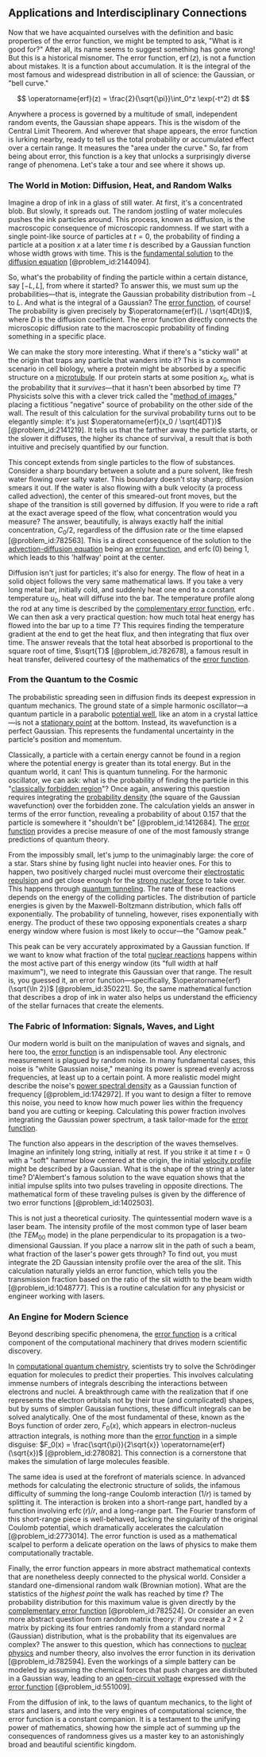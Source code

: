 ## Applications and Interdisciplinary Connections

Now that we have acquainted ourselves with the definition and basic properties of the error function, we might be tempted to ask, "What is it good for?" After all, its name seems to suggest something has gone wrong! But this is a historical misnomer. The error function, $\operatorname{erf}(z)$, is not a function about mistakes. It is a function about accumulation. It is the integral of the most famous and widespread distribution in all of science: the Gaussian, or "bell curve."

$$ \operatorname{erf}(z) = \frac{2}{\sqrt{\pi}}\int_0^z \exp(-t^2) dt $$

Anywhere a process is governed by a multitude of small, independent random events, the Gaussian shape appears. This is the wisdom of the Central Limit Theorem. And wherever that shape appears, the error function is lurking nearby, ready to tell us the total probability or accumulated effect over a certain range. It measures the "area under the curve." So, far from being about error, this function is a key that unlocks a surprisingly diverse range of phenomena. Let's take a tour and see where it shows up.

### The World in Motion: Diffusion, Heat, and Random Walks

Imagine a drop of ink in a glass of still water. At first, it's a concentrated blob. But slowly, it spreads out. The random jostling of water molecules pushes the ink particles around. This process, known as diffusion, is the macroscopic consequence of microscopic randomness. If we start with a single point-like source of particles at $t=0$, the probability of finding a particle at a position $x$ at a later time $t$ is described by a Gaussian function whose width grows with time. This is the [fundamental solution](@article_id:175422) to the [diffusion equation](@article_id:145371) [@problem_id:2144094].

So, what's the probability of finding the particle within a certain distance, say $[-L, L]$, from where it started? To answer this, we must sum up the probabilities—that is, integrate the Gaussian probability distribution from $-L$ to $L$. And what is the integral of a Gaussian? The [error function](@article_id:175775), of course! The probability is given precisely by $\operatorname{erf}(L / \sqrt{4Dt})$, where $D$ is the diffusion coefficient. The error function directly connects the microscopic diffusion rate to the macroscopic probability of finding something in a specific place.

We can make the story more interesting. What if there's a "sticky wall" at the origin that traps any particle that wanders into it? This is a common scenario in cell biology, where a protein might be absorbed by a specific structure on a [microtubule](@article_id:164798). If our protein starts at some position $x_0$, what is the probability that it *survives*—that it hasn't been absorbed by time $T$? Physicists solve this with a clever trick called the "[method of images](@article_id:135741)," placing a fictitious "negative" source of probability on the other side of the wall. The result of this calculation for the survival probability turns out to be elegantly simple: it's just $\operatorname{erf}(x_0 / \sqrt{4DT})$ [@problem_id:2141219]. It tells us that the farther away the particle starts, or the slower it diffuses, the higher its chance of survival, a result that is both intuitive and precisely quantified by our function.

This concept extends from single particles to the flow of substances. Consider a sharp boundary between a solute and a pure solvent, like fresh water flowing over salty water. This boundary doesn't stay sharp; diffusion smears it out. If the water is also flowing with a bulk velocity (a process called advection), the center of this smeared-out front moves, but the shape of the transition is still governed by diffusion. If you were to ride a raft at the exact average speed of the flow, what concentration would you measure? The answer, beautifully, is always exactly half the initial concentration, $C_0/2$, regardless of the diffusion rate or the time elapsed [@problem_id:782563]. This is a direct consequence of the solution to the [advection-diffusion equation](@article_id:143508) being an [error function](@article_id:175775), and $\operatorname{erfc}(0)$ being 1, which leads to this 'halfway' point at the center.

Diffusion isn't just for particles; it's also for energy. The flow of heat in a solid object follows the very same mathematical laws. If you take a very long metal bar, initially cold, and suddenly heat one end to a constant temperature $u_0$, heat will diffuse into the bar. The temperature profile along the rod at any time is described by the [complementary error function](@article_id:165081), $\operatorname{erfc}$. We can then ask a very practical question: how much total heat energy has flowed into the bar up to a time $T$? This requires finding the temperature gradient at the end to get the heat flux, and then integrating that flux over time. The answer reveals that the total heat absorbed is proportional to the square root of time, $\sqrt{T}$ [@problem_id:782678], a famous result in heat transfer, delivered courtesy of the mathematics of the [error function](@article_id:175775).

### From the Quantum to the Cosmic

The probabilistic spreading seen in diffusion finds its deepest expression in quantum mechanics. The ground state of a simple harmonic oscillator—a quantum particle in a parabolic [potential well](@article_id:151646), like an atom in a crystal lattice—is not a [stationary point](@article_id:163866) at the bottom. Instead, its wavefunction is a perfect Gaussian. This represents the fundamental uncertainty in the particle's position and momentum.

Classically, a particle with a certain energy cannot be found in a region where the potential energy is greater than its total energy. But in the quantum world, it can! This is quantum tunneling. For the harmonic oscillator, we can ask: what is the probability of finding the particle in this "[classically forbidden region](@article_id:148569)"? Once again, answering this question requires integrating the [probability density](@article_id:143372) (the square of the Gaussian wavefunction) over the forbidden zone. The calculation yields an answer in terms of the error function, revealing a probability of about 0.157 that the particle is somewhere it "shouldn't be" [@problem_id:1412684]. The [error function](@article_id:175775) provides a precise measure of one of the most famously strange predictions of quantum theory.

From the impossibly small, let's jump to the unimaginably large: the core of a star. Stars shine by fusing light nuclei into heavier ones. For this to happen, two positively charged nuclei must overcome their [electrostatic repulsion](@article_id:161634) and get close enough for the [strong nuclear force](@article_id:158704) to take over. This happens through [quantum tunneling](@article_id:142373). The rate of these reactions depends on the energy of the colliding particles. The distribution of particle energies is given by the Maxwell-Boltzmann distribution, which falls off exponentially. The probability of tunneling, however, rises exponentially with energy. The product of these two opposing exponentials creates a sharp energy window where fusion is most likely to occur—the "Gamow peak."

This peak can be very accurately approximated by a Gaussian function. If we want to know what fraction of the total [nuclear reactions](@article_id:158947) happens within the most active part of this energy window (its "full width at half maximum"), we need to integrate this Gaussian over that range. The result is, you guessed it, an error function—specifically, $\operatorname{erf}(\sqrt{\ln 2})$ [@problem_id:350221]. So, the same mathematical function that describes a drop of ink in water also helps us understand the efficiency of the stellar furnaces that create the elements.

### The Fabric of Information: Signals, Waves, and Light

Our modern world is built on the manipulation of waves and signals, and here too, the [error function](@article_id:175775) is an indispensable tool. Any electronic measurement is plagued by random noise. In many fundamental cases, this noise is "white Gaussian noise," meaning its power is spread evenly across frequencies, at least up to a certain point. A more realistic model might describe the noise's [power spectral density](@article_id:140508) as a Gaussian function of frequency [@problem_id:1742972]. If you want to design a filter to remove this noise, you need to know how much power lies within the frequency band you are cutting or keeping. Calculating this power fraction involves integrating the Gaussian power spectrum, a task tailor-made for the [error function](@article_id:175775).

The function also appears in the description of the waves themselves. Imagine an infinitely long string, initially at rest. If you strike it at time $t=0$ with a "soft" hammer blow centered at the origin, the initial [velocity profile](@article_id:265910) might be described by a Gaussian. What is the shape of the string at a later time? D'Alembert's famous solution to the wave equation shows that the initial impulse splits into two pulses traveling in opposite directions. The mathematical form of these traveling pulses is given by the difference of two error functions [@problem_id:1402503].

This is not just a theoretical curiosity. The quintessential modern wave is a laser beam. The intensity profile of the most common type of laser beam (the $TEM_{00}$ mode) in the plane perpendicular to its propagation is a two-dimensional Gaussian. If you place a narrow slit in the path of such a beam, what fraction of the laser's power gets through? To find out, you must integrate the 2D Gaussian intensity profile over the area of the slit. This calculation naturally yields an error function, which tells you the transmission fraction based on the ratio of the slit width to the beam width [@problem_id:1048777]. This is a routine calculation for any physicist or engineer working with lasers.

### An Engine for Modern Science

Beyond describing specific phenomena, the [error function](@article_id:175775) is a critical component of the computational machinery that drives modern scientific discovery.

In [computational quantum chemistry](@article_id:146302), scientists try to solve the Schrödinger equation for molecules to predict their properties. This involves calculating immense numbers of integrals describing the interactions between electrons and nuclei. A breakthrough came with the realization that if one represents the electron orbitals not by their true (and complicated) shapes, but by sums of simpler Gaussian functions, these difficult integrals can be solved analytically. One of the most fundamental of these, known as the Boys function of order zero, $F_0(x)$, which appears in electron-nucleus attraction integrals, is nothing more than the [error function](@article_id:175775) in a simple disguise: $F_0(x) = \frac{\sqrt{\pi}}{2\sqrt{x}} \operatorname{erf}(\sqrt{x})$ [@problem_id:278082]. This connection is a cornerstone that makes the simulation of large molecules feasible.

The same idea is used at the forefront of materials science. In advanced methods for calculating the electronic structure of solids, the infamous difficulty of summing the long-range Coulomb interaction ($1/r$) is tamed by splitting it. The interaction is broken into a short-range part, handled by a function involving $\operatorname{erfc}(r)/r$, and a long-range part. The Fourier transform of this short-range piece is well-behaved, lacking the singularity of the original Coulomb potential, which dramatically accelerates the calculation [@problem_id:2773014]. The error function is used as a mathematical scalpel to perform a delicate operation on the laws of physics to make them computationally tractable.

Finally, the error function appears in more abstract mathematical contexts that are nonetheless deeply connected to the physical world. Consider a standard one-dimensional random walk (Brownian motion). What are the statistics of the *highest point* the walk has reached by time $t$? The probability distribution for this maximum value is given directly by the [complementary error function](@article_id:165081) [@problem_id:782524]. Or consider an even more abstract question from random matrix theory: if you create a $2 \times 2$ matrix by picking its four entries randomly from a standard normal (Gaussian) distribution, what is the probability that its eigenvalues are complex? The answer to this question, which has connections to [nuclear physics](@article_id:136167) and number theory, also involves the error function in its derivation [@problem_id:782594]. Even the workings of a simple battery can be modeled by assuming the chemical forces that push charges are distributed in a Gaussian way, leading to an [open-circuit voltage](@article_id:269636) expressed with the [error function](@article_id:175775) [@problem_id:551009].

From the diffusion of ink, to the laws of quantum mechanics, to the light of stars and lasers, and into the very engines of computational science, the error function is a constant companion. It is a testament to the unifying power of mathematics, showing how the simple act of summing up the consequences of randomness gives us a master key to an astonishingly broad and beautiful scientific kingdom.